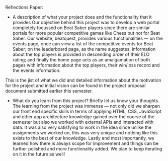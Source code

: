 Reflections Paper:

- A description of what your project does and the functionality that it provides
Our objective behind this project was to develop a web portal completely focussed on Beat Saber players since there are similar portals for more popular competitive games like Chess but not for Beat Saber. Our website, beatquest, provides various functionalities — on the events page, once can view a list of the competitive events for Beat Saber; on the leaderboard page, as the name suggestes, information about the top players is provided in descending order of their ELO rating; and finally the home page acts as an amalgamation of both pages with information about the top players, their win/loss record and the events information. 

This is the jist of what we did and detailed information about the motivation for the project and initial vision can be found in the project proposal document submitted earlier this semester. 

- What do you learn from this project? Briefly let us know your thoughts.
The learning from the project was immense — not only did we sharpen our front end specific skills in terms of applying HTML, CSS, JavaScript and other app architecture knowledge gained over the course of the semester but also we worked with external APIs and interacted with data. It was also very satisfying to work in the idea since unlike the assignments we worked on, this was very unique and nothing like this exists to the best of our knowledge. Lastly and most importantly, we learned how there is always scope for improvement and things can be further polished and more functionality added. We plan to keep iterating on it in the future as well!